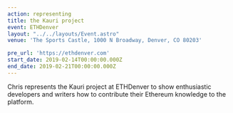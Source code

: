 ```yaml
---
action: representing
title: the Kauri project
event: ETHDenver
layout: "../../layouts/Event.astro"
venue: 'The Sports Castle, 1000 N Broadway, Denver, CO 80203'

pre_url: 'https://ethdenver.com'
start_date: 2019-02-14T00:00:00.000Z
end_date: 2019-02-21T00:00:00.000Z
---
```


Chris represents the Kauri project at ETHDenver to show enthusiastic developers and writers how to contribute their Ethereum knowledge to the platform.
